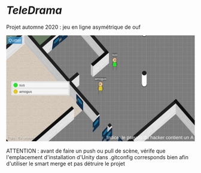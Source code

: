 # *TeleDrama*

Projet automne 2020 : jeu en ligne asymétrique de ouf

![](screenshot.png)

ATTENTION : avant de faire un push ou pull de scène, vérife que l'emplacement d'installation d'Unity dans .gitconfig corresponds bien afin d'utiliser le smart merge et pas détruire le projet
